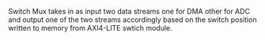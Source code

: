 Switch Mux takes in as input two data streams one for DMA other for ADC and output one of the two streams accordingly based on the switch position written to memory from AXI4-LITE swtich module.
